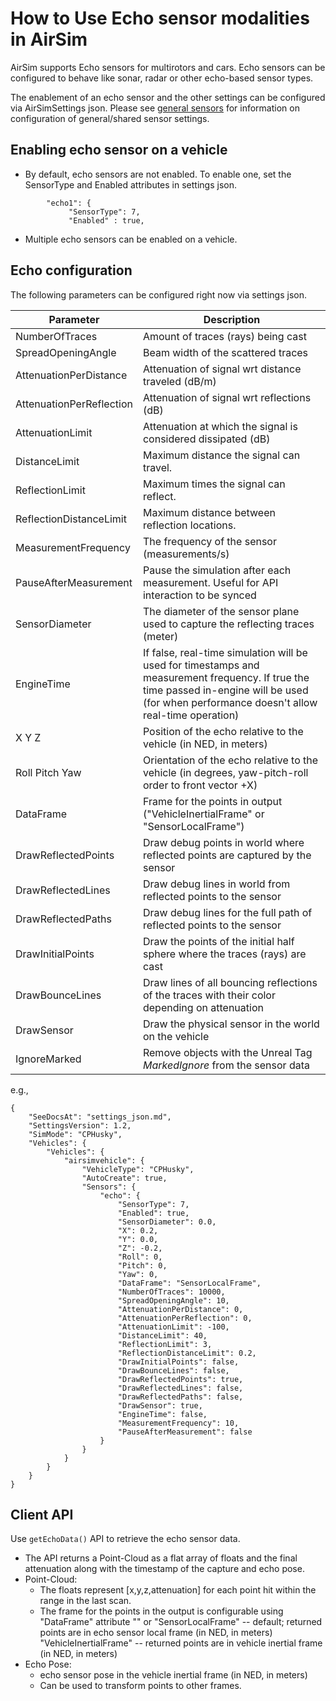 # How to Use Echo sensor modalities in AirSim

AirSim supports Echo sensors for multirotors and cars.  Echo sensors can be configured to behave like sonar, radar or other echo-based sensor types.

The enablement of an echo sensor and the other settings can be configured via AirSimSettings json.
Please see [general sensors](sensors.md) for information on configuration of general/shared sensor settings.

## Enabling echo sensor on a vehicle
* By default, echo sensors are not enabled. To enable one, set the SensorType and Enabled attributes in settings json.
```
        "echo1": { 
             "SensorType": 7,
             "Enabled" : true,
```
* Multiple echo sensors can be enabled on a vehicle.

## Echo configuration
The following parameters can be configured right now via settings json.

Parameter                 | Description
--------------------------| ------------
NumberOfTraces            | Amount of traces (rays) being cast
SpreadOpeningAngle        | Beam width of the scattered traces
AttenuationPerDistance    | Attenuation of signal wrt distance traveled (dB/m)
AttenuationPerReflection  | Attenuation of signal wrt reflections (dB)
AttenuationLimit          | Attenuation at which the signal is considered dissipated (dB)
DistanceLimit             | Maximum distance the signal can travel.
ReflectionLimit           | Maximum times the signal can reflect.
ReflectionDistanceLimit   | Maximum distance between reflection locations.
MeasurementFrequency      | The frequency of the sensor (measurements/s)
PauseAfterMeasurement     | Pause the simulation after each measurement. Useful for API interaction to be synced
SensorDiameter            | The diameter of the sensor plane used to capture the reflecting traces (meter)
EngineTime                | If false, real-time simulation will be used for timestamps and measurement frequency. If true the time passed in-engine will be used (for when performance doesn't allow real-time operation)
X Y Z                     | Position of the echo relative to the vehicle (in NED, in meters)                     
Roll Pitch Yaw            | Orientation of the echo relative to the vehicle  (in degrees, yaw-pitch-roll order to front vector +X)
DataFrame                 | Frame for the points in output ("VehicleInertialFrame" or "SensorLocalFrame")
DrawReflectedPoints       | Draw debug points in world where reflected points are captured by the sensor
DrawReflectedLines        | Draw debug lines in world from reflected points to the sensor
DrawReflectedPaths        | Draw debug lines for the full path of reflected points to the sensor
DrawInitialPoints         | Draw the points of the initial half sphere where the traces (rays) are cast
DrawBounceLines           | Draw lines of all bouncing reflections of the traces with their color depending on attenuation
DrawSensor                | Draw the physical sensor in the world on the vehicle
IgnoreMarked              | Remove objects with the Unreal Tag _MarkedIgnore_ from the sensor data
e.g.,
```
{
	"SeeDocsAt": "settings_json.md",
	"SettingsVersion": 1.2,
	"SimMode": "CPHusky",
	"Vehicles": {
		"Vehicles": {
			"airsimvehicle": {
				"VehicleType": "CPHusky",
				"AutoCreate": true,
				"Sensors": {
					"echo": {
						"SensorType": 7,
						"Enabled": true,
						"SensorDiameter": 0.0,
						"X": 0.2,
						"Y": 0.0,
						"Z": -0.2,
						"Roll": 0,
						"Pitch": 0,
						"Yaw": 0,
						"DataFrame": "SensorLocalFrame",
						"NumberOfTraces": 10000,
						"SpreadOpeningAngle": 10,
						"AttenuationPerDistance": 0,
						"AttenuationPerReflection": 0,
						"AttenuationLimit": -100,
						"DistanceLimit": 40,
						"ReflectionLimit": 3,
						"ReflectionDistanceLimit": 0.2,
						"DrawInitialPoints": false,
						"DrawBounceLines": false,
						"DrawReflectedPoints": true,
						"DrawReflectedLines": false,
						"DrawReflectedPaths": false,
						"DrawSensor": true,
						"EngineTime": false,
						"MeasurementFrequency": 10,
						"PauseAfterMeasurement": false
					}
				}
			}
		}
	}
}
```

## Client API 
Use `getEchoData()` API to retrieve the echo sensor data. 
* The API returns a Point-Cloud as a flat array of floats and the final attenuation along with the timestamp of the capture and echo pose.
* Point-Cloud: 
  * The floats represent [x,y,z,attenuation] for each point hit within the range in the last scan.
  * The frame for the points in the output is configurable using "DataFrame" attribute
  "" or "SensorLocalFrame" -- default; returned points are in echo sensor local frame (in NED, in meters)
  "VehicleInertialFrame" -- returned points are in vehicle inertial frame (in NED, in meters)  
* Echo Pose:
    * echo sensor pose in the vehicle inertial frame (in NED, in meters)
    * Can be used to transform points to other frames.